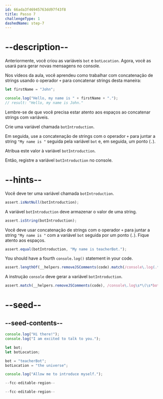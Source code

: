 ```yaml
---
id: 66ada3f46945763dd97f43f8
title: Passo 7
challengeType: 1
dashedName: step-7
---
```


# --description--

Anteriormente, você criou as variáveis `bot` e `botLocation`. Agora, você as usará para gerar novas mensagens no console.

Nos vídeos da aula, você aprendeu como trabalhar com concatenação de strings usando o operador `+` para concatenar strings desta maneira:

```js
let firstName = "John";

console.log("Hello, my name is " + firstName + ".");
// result: "Hello, my name is John."
```

Lembre-se de que você precisa estar atento aos espaços ao concatenar strings com variáveis.

Crie uma variável chamada `botIntroduction`.

Em seguida, use a concatenação de strings com o operador `+` para juntar a string `"My name is "` seguida pela variável `bot` e, em seguida, um ponto (`.`).

Atribua este valor à variável `botIntroduction`.

Então, registre a variável `botIntroduction` no console.

# --hints--

Você deve ter uma variável chamada `botIntroduction`.

```js
assert.isNotNull(botIntroduction);
```

A variável `botIntroduction` deve armazenar o valor de uma string.

```js
assert.isString(botIntroduction);
```

Você deve usar concatenação de strings com o operador `+` para juntar a string `"My name is "` com a variável `bot` seguida por um ponto (`.`). Fique atento aos espaços.

```js
assert.equal(botIntroduction, "My name is teacherBot.");
```

You should have a fourth `console.log()` statement in your code.

```js
assert.lengthOf(__helpers.removeJSComments(code).match(/console\.log(.*)/g), 4);
```

A instrução `console` deve gerar a variável `botIntroduction`.

```js
assert.match(__helpers.removeJSComments(code), /console\.log\s*\(\s*botIntroduction\s*\);?/);
```

# --seed--

## --seed-contents--

```js
console.log("Hi there!");
console.log("I am excited to talk to you.");

let bot;
let botLocation;

bot = "teacherBot";
botLocation = "the universe";

console.log("Allow me to introduce myself.");

--fcc-editable-region--

--fcc-editable-region--
```
